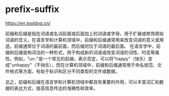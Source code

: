 # prefix-suffix
https://en.tooldog.cn/

前缀和后缀是指在词语或名词前面或后面加上的词语或字母，用于扩展或修饰原始词语的含义。在语言学和计算机领域中，前缀和后缀通常用来改变词语的意义或用途。前缀通常位于词语的最前面，而后缀则位于词语的最后面。
在语言学中，前缀和后缀是构词法的一种形式，用于构成新的词语或改变词语的词性、时态等属性。例如，"un-"是一个常见的前缀，表示否定，可以将"happy"（快乐）变成"unhappy"（不快乐）。而在计算机领域中，前缀和后缀通常用于命名规范、文件格式等方面，有助于标识和区分不同类型的文件或数据。

总之，前缀和后缀在语言学和计算机领域中都具有重要的作用，可以丰富词汇和数据的表达方式，提高信息传达的准确性和效率。
